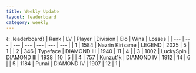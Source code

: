```yaml
---
title: Weekly Update
layout: leaderboard
category: weekly
---
```


{: .leaderboard}
| Rank | LV | Player | Division | Elo | Wins | Losses |
| --- | --- | --- | --- | --- | --- | --- |
| <span data-change="0">1</span> | 1584 | <span title="ID: 315148">Nazrin Kirisame</span> | LEGEND | <span data-change="-369">2025</span> | <span data-change="-166">5</span> | <span data-change="-40">1</span> |
| <span data-change="2">2</span> | 346 | <span title="ID: 628233">Typeface</span> | DIAMOND III | <span data-change="-306">1940</span> | <span data-change="-541">11</span> | <span data-change="-313">4</span> |
| <span data-change="2">3</span> | 1002 | <span title="ID: 498412">LuckySpin</span> | DIAMOND III | <span data-change="-298">1938</span> | <span data-change="-122">10</span> | <span data-change="-44">5</span> |
| <span data-change="11">4</span> | 757 | <span title="ID: 392407">Kunzut1k</span> | DIAMOND IV | <span data-change="-261">1912</span> | <span data-change="-115">14</span> | <span data-change="-49">6</span> |
| <span data-change="106">5</span> | 1184 | <span title="ID: 361226">Punai</span> | DIAMOND IV | <span data-change="-105">1907</span> | <span data-change="-11">12</span> | <span data-change="-6">1</span> |